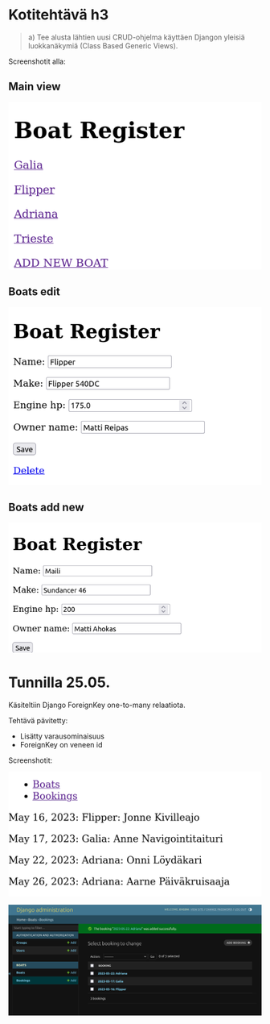 # Kotitehtävä h3

> a) Tee alusta lähtien uusi CRUD-ohjelma käyttäen Djangon yleisiä luokkanäkymiä (Class Based Generic Views).

Screenshotit alla:

## Main view
![Main view](main.png "Main View")

## Boats edit
![Boats Edit](boats_edit.png "Boats Edit")

## Boats add new
![Add New](boats_new.png "Add new")

# Tunnilla 25.05.

Käsiteltiin Django ForeignKey one-to-many relaatiota.

Tehtävä pävitetty:
- Lisätty varausominaisuus
- ForeignKey on veneen id

Screenshotit:

![Bookings](bookings.png "Bookings")

![Booking Admin](booking_admin.png "Booking Admin")


